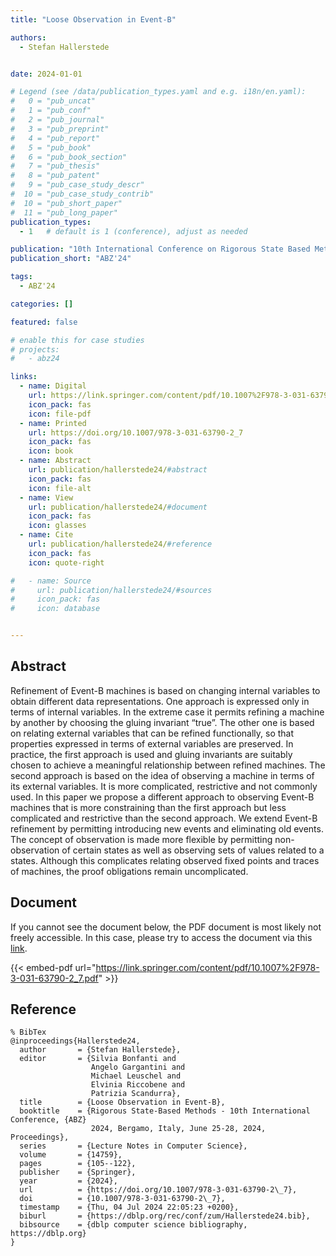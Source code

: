 ```yaml
---
title: "Loose Observation in Event-B"

authors:
  - Stefan Hallerstede


date: 2024-01-01

# Legend (see /data/publication_types.yaml and e.g. i18n/en.yaml): 
#   0 = "pub_uncat"
#   1 = "pub_conf"
#   2 = "pub_journal"
#   3 = "pub_preprint"
#   4 = "pub_report"
#   5 = "pub_book"
#   6 = "pub_book_section"
#   7 = "pub_thesis"
#   8 = "pub_patent"
#   9 = "pub_case_study_descr"
#  10 = "pub_case_study_contrib"
#  10 = "pub_short_paper"
#  11 = "pub_long_paper"
publication_types:
  - 1   # default is 1 (conference), adjust as needed

publication: "10th International Conference on Rigorous State Based Methods (ABZ'24)"
publication_short: "ABZ'24"

tags:
  - ABZ'24

categories: []

featured: false

# enable this for case studies
# projects:
#   - abz24

links:
  - name: Digital
    url: https://link.springer.com/content/pdf/10.1007%2F978-3-031-63790-2_7.pdf
    icon_pack: fas
    icon: file-pdf
  - name: Printed
    url: https://doi.org/10.1007/978-3-031-63790-2_7
    icon_pack: fas
    icon: book
  - name: Abstract
    url: publication/hallerstede24/#abstract
    icon_pack: fas
    icon: file-alt
  - name: View
    url: publication/hallerstede24/#document
    icon_pack: fas
    icon: glasses
  - name: Cite
    url: publication/hallerstede24/#reference
    icon_pack: fas
    icon: quote-right

#   - name: Source
#     url: publication/hallerstede24/#sources
#     icon_pack: fas
#     icon: database


---
```


## Abstract

Refinement of Event-B machines is based on changing internal variables to obtain different data representations. One approach is expressed only in terms of internal variables. In the extreme case it permits refining a machine by another by choosing the gluing invariant “true”. The other one is based on relating external variables that can be refined functionally, so that properties expressed in terms of external variables are preserved. In practice, the first approach is used and gluing invariants are suitably chosen to achieve a meaningful relationship between refined machines. The second approach is based on the idea of observing a machine in terms of its external variables. It is more complicated, restrictive and not commonly used. In this paper we propose a different approach to observing Event-B machines that is more constraining than the first approach but less complicated and restrictive than the second approach. We extend Event-B refinement by permitting introducing new events and eliminating old events. The concept of observation is made more flexible by permitting non-observation of certain states as well as observing sets of values related to a states. Although this complicates relating observed fixed points and traces of machines, the proof obligations remain uncomplicated.

## Document

If you cannot see the document below, the PDF document is most likely not freely accessible. In this case, please try to access the document via this <a href="https://link.springer.com/content/pdf/10.1007%2F978-3-031-63790-2_7.pdf">link</a>.

{{< embed-pdf url="https://link.springer.com/content/pdf/10.1007%2F978-3-031-63790-2_7.pdf" >}}

## Reference

```
% BibTex
@inproceedings{Hallerstede24,
  author       = {Stefan Hallerstede},
  editor       = {Silvia Bonfanti and
                  Angelo Gargantini and
                  Michael Leuschel and
                  Elvinia Riccobene and
                  Patrizia Scandurra},
  title        = {Loose Observation in Event-B},
  booktitle    = {Rigorous State-Based Methods - 10th International Conference, {ABZ}
                  2024, Bergamo, Italy, June 25-28, 2024, Proceedings},
  series       = {Lecture Notes in Computer Science},
  volume       = {14759},
  pages        = {105--122},
  publisher    = {Springer},
  year         = {2024},
  url          = {https://doi.org/10.1007/978-3-031-63790-2\_7},
  doi          = {10.1007/978-3-031-63790-2\_7},
  timestamp    = {Thu, 04 Jul 2024 22:05:23 +0200},
  biburl       = {https://dblp.org/rec/conf/zum/Hallerstede24.bib},
  bibsource    = {dblp computer science bibliography, https://dblp.org}
}


```

<!-- # add information for case study papers (if available)
## Sources

- **Used formal method:**
  [ASM](/method/asm)
- **Resources and tools:**
  Asmeta

For more information, please contact the <a href ="mailto:silvia.bonfanti@unibg.it;arcaini@nii.ac.jp;angelo.gargantini@unibg.it;scandurra@unibg.it;elvinia.riccobene@unimi.it">authors</a>-->

